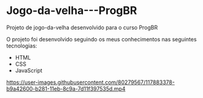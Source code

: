 # Jogo-da-velha---ProgBR
Projeto de jogo-da-velha desenvolvido para o curso ProgBR

O projeto foi desenvolvido seguindo os meus conhecimentos nas seguintes tecnologias:

 - HTML
 - CSS
 - JavaScript


 
 https://user-images.githubusercontent.com/80279567/117883378-b9a42600-b281-11eb-8c9a-7d11f397535d.mp4

